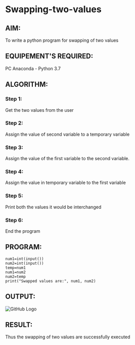 # Swapping-two-values
## AIM:
To write a python program for swapping of two values
## EQUIPEMENT'S REQUIRED: 
PC
Anaconda - Python 3.7
## ALGORITHM: 
### Step 1:
Get the two values from the user
### Step 2: 
Assign the value of second variable to a temporary variable 
### Step 3: 
Assign the value of the first variable to the second variable.
### Step 4:  
Assign the value in temporary variable to the first variable
### Step 5: 
Print both the values it would be interchanged
### Step 6: 
End the program
## PROGRAM:
~~~
num1=int(input())
num2=int(input())
temp=num1
num1=num2
num2=temp
print("Swapped values are:", num1, num2)
~~~

## OUTPUT:
![GitHub Logo](swapping.png)

## RESULT:
Thus the swapping of two values are successfully executed



